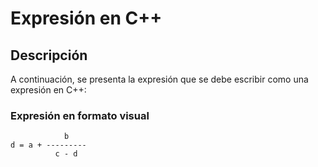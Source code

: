 # Expresión en C++

## Descripción

A continuación, se presenta la expresión que se debe escribir como una expresión en C++:

### Expresión en formato visual

```
            b
d = a + ---------
          c - d
```
